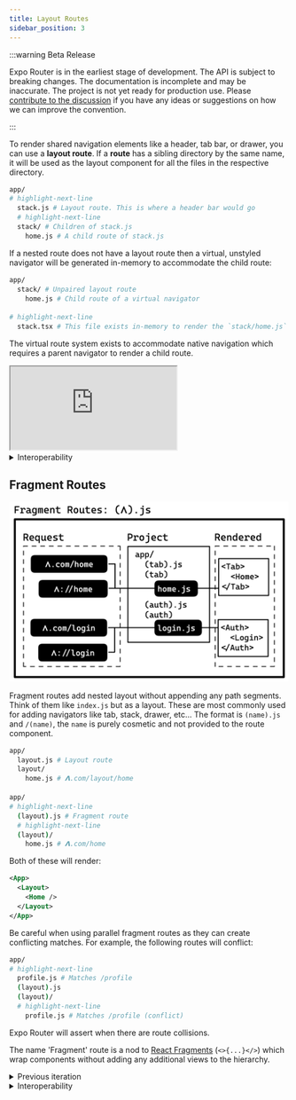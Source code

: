 ```yaml
---
title: Layout Routes
sidebar_position: 3
---
```


:::warning Beta Release

Expo Router is in the earliest stage of development. The API is subject to breaking changes. The documentation is incomplete and may be inaccurate. The project is not yet ready for production use. Please [contribute to the discussion](https://github.com/expo/router/discussions/1) if you have any ideas or suggestions on how we can improve the convention.

:::

To render shared navigation elements like a header, tab bar, or drawer, you can use a **layout route**.
If a **route** has a sibling directory by the same name, it will be used as the layout component for all the files in the respective directory.

```bash title="File System"
app/
# highlight-next-line
  stack.js # Layout route. This is where a header bar would go
  # highlight-next-line
  stack/ # Children of stack.js
    home.js # A child route of stack.js
```

If a nested route does not have a layout route then a virtual, unstyled navigator will be generated in-memory to accommodate the child route:

```bash title="File System"
app/
  stack/ # Unpaired layout route
    home.js # Child route of a virtual navigator

# highlight-next-line
  stack.tsx # This file exists in-memory to render the `stack/home.js` route. Creating this file will override the in-memory route.
```

The virtual route system exists to accommodate native navigation which requires a parent navigator to render a child route.

<iframe src="https://universal-routing.netlify.app/" style={{width: 
"100%", height: 500, border:0, borderRadius: 4, overflow:"hidden" }}
     title="expo-router"
     allow="accelerometer; ambient-light-sensor; camera; encrypted-media; geolocation; gyroscope; hid; microphone; midi; payment; usb; vr; xr-spatial-tracking"></iframe>
     
<details>
  <summary>Interoperability</summary>

Nested routes are used to implement nested navigation in [React Navigation](https://reactnavigation.org/docs/nesting-navigators).

This convention is analogous to [nested routing](https://remix.run/docs/en/v1/guides/routing#what-is-nested-routing) (same format) in Remix.
Layout routes are also similar to `pages/_app.js` in Next.js.

</details>

## Fragment Routes

![](./assets/fragment-routes.png)

Fragment routes add nested layout without appending any path segments. Think of them like `index.js` but as a layout. These are most commonly used for adding navigators like tab, stack, drawer, etc... The format is `(name).js` and `/(name)`, the `name` is purely cosmetic and not provided to the route component.

```bash title="File System"
app/
  layout.js # Layout route
  layout/
    home.js # 𝝠.com/layout/home

app/
# highlight-next-line
  (layout).js # Fragment route
  # highlight-next-line
  (layout)/
    home.js # 𝝠.com/home
```

Both of these will render:

```xml
<App>
  <Layout>
    <Home />
  </Layout>
</App>
```

Be careful when using parallel fragment routes as they can create conflicting matches. For example, the following routes will conflict:

```bash title="File System"
app/
# highlight-next-line
  profile.js # Matches /profile
  (layout).js
  (layout)/
  # highlight-next-line
    profile.js # Matches /profile (conflict)
```

Expo Router will assert when there are route collisions.

The name 'Fragment' route is a nod to [React Fragments](https://reactjs.org/docs/fragments.html) (`<>{...}</>`) which wrap components without adding any additional views to the hierarchy.

<details>
  <summary>Previous iteration</summary>

We originally considered using `index/` instead of `(index)/` since the leaf variation is automatically collapsed. This was rejected because `/index/index` was not a valid path for fragments but it was for leaf routes. Theoretically we should also be able to support multiple fragments in a single directory for swapping parent layouts.

</details>

<details>
  <summary>Interoperability</summary>

The Fragment convention is similar to:

- Groups in [SvelteKit](https://kit.svelte.dev/docs/advanced-routing#advanced-layouts-group) (`(group)`).
- [pathless layout routes](https://remix.run/docs/en/v1/guides/routing#pathless-layout-routes) in Remix (`__group`)
- [Route Groups](https://nextjs.org/blog/layouts-rfc#route-groups) in the upcoming Next.js layouts RFC (`(group)`).

</details>

